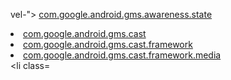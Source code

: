 vel-">
  <a href="../../../../../../reference/com/google/android/gms/awareness/state/package-summary.html">com.google.android.gms.awareness.state</a></li>
    <li class="api apilevel-">
  <a href="../../../../../../reference/com/google/android/gms/cast/package-summary.html">com.google.android.gms.cast</a></li>
    <li class="api apilevel-">
  <a href="../../../../../../reference/com/google/android/gms/cast/framework/package-summary.html">com.google.android.gms.cast.framework</a></li>
    <li class="api apilevel-">
  <a href="../../../../../../reference/com/google/android/gms/cast/framework/media/package-summary.html">com.google.android.gms.cast.framework.media</a></li>
    <li class=